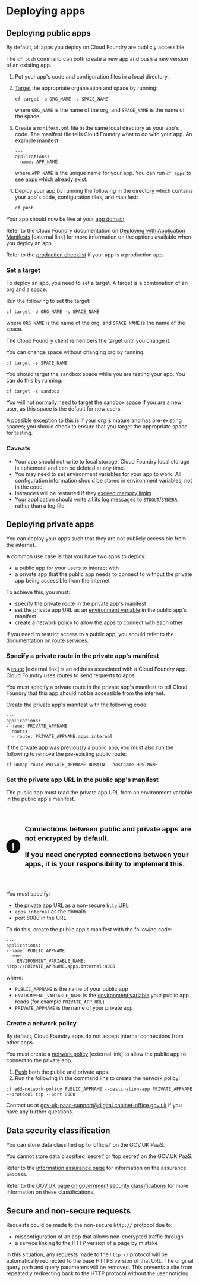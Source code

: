 # Deploying apps

## Deploying public apps

By default, all apps you deploy on Cloud Foundry are publicly accessible.

The `cf push` command can both create a new app and push a new version of an existing app.

1. Put your app's code and configuration files in a local directory.

1. [Target](deploying_apps.html#set-a-target) the appropriate organisation and space by running:

    ```
    cf target -o ORG_NAME -s SPACE_NAME
    ```

    where `ORG_NAME` is the name of the org, and `SPACE_NAME` is the name of the space.

1. Create a `manifest.yml` file in the same local directory as your app's code. The manifest file tells Cloud Foundry what to do with your app. An example manifest:

    ```
    ---
    applications:
    - name: APP_NAME
    ```

    where `APP_NAME` is the unique name for your app. You can run `cf apps` to see apps which already exist.

1. Deploy your app by running the following in the directory which contains your app's code, configuration files, and manifest:

    ```
    cf push
    ```

Your app should now be live at your [app domain](/orgs_spaces_users.html#regions).

Refer to the Cloud Foundry documentation on [Deploying with Application Manifests](http://docs.cloudfoundry.org/devguide/deploy-apps/manifest.html) [external link] for more information on the options available when you deploy an app.

Refer to the [production checklist](deploying_apps.html#production-checklist) if your app is a production app.

### Set a target

To deploy an app, you need to set a target. A target is a combination of an org and a space.

Run the following to set the target:

```
cf target -o ORG_NAME -s SPACE_NAME
```

where `ORG_NAME` is the name of the org, and `SPACE_NAME` is the name of the space.

The Cloud Foundry client remembers the target until you change it.

You can change space without changing org by running:

```
cf target -s SPACE_NAME
```

You should target the sandbox space while you are testing your app. You can do this by running:

```
cf target -s sandbox
```

You will not normally need to target the sandbox space if you are a new user, as this space is the default for new users.

A possible exception to this is if your org is mature and has pre-existing spaces; you should check to ensure that you target the appropriate space for testing.

### Caveats
* Your app should not write to local storage. Cloud Foundry local storage is ephemeral and can be deleted at any time.
* You may need to set environment variables for your app to work. All configuration information should be stored in environment variables, not in the code.
* Instances will be restarted if they [exceed memory limits](managing_apps.html#quotas).
* Your application should write all its log messages to `STDOUT`/`STDERR`, rather than a log file.


## Deploying private apps

You can deploy your apps such that they are not publicly accessible from the internet.

A common use case is that you have two apps to deploy:

- a public app for your users to interact with
- a private app that the public app needs to connect to without the private app being accessible from the internet

To achieve this, you must:

- specify the private route in the private app's manifest
- set the private app URL as an [environment variable](/deploying_apps.html#environment-variables) in the public app's manifest
- create a network policy to allow the apps to connect with each other

If you need to restrict access to a public app, you should refer to the documentation on [route services](/deploying_services/route_services/#route-services).

### Specify a private route in the private app's manifest

A [route](https://docs.cloudfoundry.org/devguide/deploy-apps/routes-domains.html#routes) [external link] is an address associated with a Cloud Foundry app. Cloud Foundry uses routes to send requests to apps.

You must specify a private route in the private app's manifest to tell Cloud Foundry that this app should not be accessible from the internet.

Create the private app's manifest with the following code:

```
---
applications:
- name: PRIVATE_APPNAME
  routes:
  - route: PRIVATE_APPNAME.apps.internal
```

If the private app was previously a public app, you must also run the following to remove the pre-existing public route:

```
cf unmap-route PRIVATE_APPNAME DOMAIN --hostname HOSTNAME
```

### Set the private app URL in the public app's manifest

The public app must read the private app URL from an environment variable in the public app's manifest.

<br>

<style>
.govuk-warning-text{font-family:nta,Arial,sans-serif;-webkit-font-smoothing:antialiased;-moz-osx-font-smoothing:grayscale;font-weight:400;font-size:16px;font-size:1rem;line-height:1.25;color:#0b0c0c;position:relative;margin-bottom:20px;padding:10px 0}@media print{.govuk-warning-text{font-family:sans-serif}}@media (min-width:40.0625em){.govuk-warning-text{font-size:19px;font-size:1.1875rem;line-height:1.31579}}@media print{.govuk-warning-text{font-size:14pt;line-height:1.15;color:#000}}@media (min-width:40.0625em){.govuk-warning-text{margin-bottom:30px}}.govuk-warning-text__assistive{position:absolute!important;width:1px!important;height:1px!important;margin:-1px!important;padding:0!important;overflow:hidden!important;clip:rect(0 0 0 0)!important;-webkit-clip-path:inset(50%)!important;clip-path:inset(50%)!important;border:0!important;white-space:nowrap!important}.govuk-warning-text__icon{font-family:nta,Arial,sans-serif;-webkit-font-smoothing:antialiased;-moz-osx-font-smoothing:grayscale;font-weight:700;display:inline-block;position:absolute;top:50%;left:0;min-width:32px;min-height:29px;margin-top:-20px;padding-top:3px;border:3px solid #0b0c0c;border-radius:50%;color:#fff;background:#0b0c0c;font-size:1.6em;line-height:29px;text-align:center;-webkit-user-select:none;-moz-user-select:none;-ms-user-select:none;user-select:none}@media print{.govuk-warning-text__icon{font-family:sans-serif}}.govuk-warning-text__text{display:block;margin-left:-15px;padding-left:65px}
</style>

<div class="govuk-warning-text">
  <span class="govuk-warning-text__icon" aria-hidden="true">!</span>
  <strong class="govuk-warning-text__text">
    <span class="govuk-warning-text__assistive">Warning</span>
    <p>Connections between public and private apps are not encrypted by default.</p>
    <p>If you need encrypted connections between your apps, it is your responsibility to implement this.</p>
  </strong>
</div>

You must specify:

- the private app URL as a non-secure `http` URL
- `apps.internal` as the domain
- port 8080 in the URL

To do this, create the public app's manifest with the following code:

```
---
applications:
- name: PUBLIC_APPNAME
  env:
    ENVIRONMENT_VARIABLE_NAME: http://PRIVATE_APPNAME.apps.internal:8080
```

where:

- `PUBLIC_APPNAME` is the name of your public app
- `ENVIRONMENT_VARIABLE_NAME` is the [environment variable](#environment-variables) your public app reads (for example `PRIVATE_APP_URL`)
- `PRIVATE_APPNAME` is the name of your private app

### Create a network policy

By default, Cloud Foundry apps do not accept internal connections from other apps.

You must create a [network policy](http://cli.cloudfoundry.org/en-US/cf/add-network-policy.html) [external link] to allow the public app to connect to the private app.

1. [Push](/deploying_apps.html#deploying-public-apps) both the public and private apps.
1. Run the following in the command line to create the network policy:

```
cf add-network-policy PUBLIC_APPNAME --destination-app PRIVATE_APPNAME --protocol tcp --port 8080
```

Contact us at [gov-uk-paas-support@digital.cabinet-office.gov.uk](mailto:gov-uk-paas-support@digital.cabinet-office.gov.uk) if you have any further questions.

## Data security classification

You can store data classified up to ‘official’ on the GOV.UK PaaS.

You cannot store data classified ‘secret‘ or ‘top secret‘ on the GOV.UK PaaS.

Refer to the [information assurance page](https://www.cloud.service.gov.uk/ia) for information on the assurance process.

Refer to the [GOV.UK page on government security classifications](https://www.gov.uk/government/publications/government-security-classifications) for more information on these classifications.

## Secure and non-secure requests

Requests could be made to the non-secure `http://` protocol due to:

 * misconfiguration of an app that allows non-encrypted traffic through
 * a service linking to the HTTP version of a page by mistake

In this situation, any requests made to the `http://` protocol will be automatically redirected to the base HTTPS version of that URL. The original query path and query parameters will be removed. This prevents a site from repeatedly redirecting back to the HTTP protocol without the user noticing.

